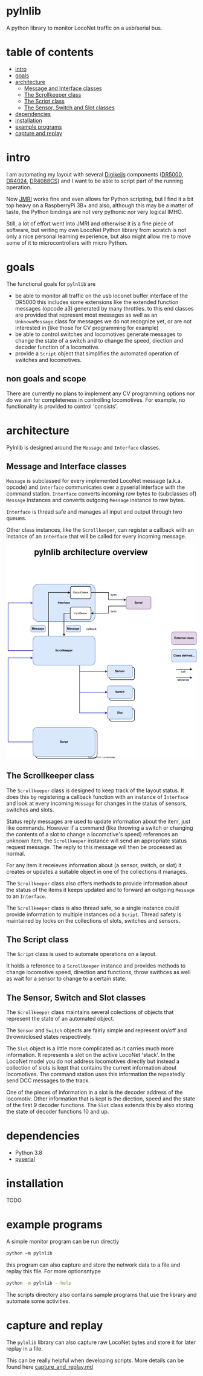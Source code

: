 # pylnlib
A python library to monitor LocoNet traffic on a usb/serial bus.

# table of contents
- [intro](#intro)
- [goals](#goals)
- [architecture](#architecture)
  - [Message and Interface classes](#message-and-interface-classes)
  - [The Scrollkeeper class](the-scrollkeeper-class)
  - [The Script class](#the-script-class)
  - [The Sensor, Switch and Slot classes](the-sensor,-switch-and-slot-classes)
- [dependencies](#dependencies)
- [installation](#installation)
- [example programs](#example-programs)
- [capture and replay](#capture-and-replay)

# intro
I am automating my layout with several [Digikeijs](https://www.digikeijs.com) components ([DR5000](https://www.digikeijs.com/en/digital-model-railway-accessories/command-stations.html), [DR4024](https://www.digikeijs.com/en/dr4024-4-channel-servodecoder-with-4-additional-switching-outputs.html), [DR4088CS](https://www.digikeijs.com/en/dr4088cs-16-channel-feedback-module-s88n.html)) and I want to be able to script part of the running operation.

Now [JMRI](https://github.com/JMRI/JMRI) works fine and even allows for Python scripting, but I find it a bit top heavy on a RaspberryPi 3B+ and also, although this may be a matter of taste, the Python bindings are not very pythonic nor very logical IMHO.

Still, a lot of effort went into JMRI and otherwise it is a fine piece of software, but writing my own LocoNet Python library from scratch is not only a nice personal learning experience, but also might allow me to move some of it to microcontrollers with micro Python.

# goals
The functional goals for `pylnlib` are
- be able to monitor all traffic on the usb loconet buffer interface of the DR5000
  this includes some extensions like the extended function messages (opcode a3) generated by many throttles.
  to this end classes are provided that represent most messages as well as an `UnknownMessage` class for messages we do not recognize yet, or are not interested in (like those for CV programming for example)
- be able to control switches and locomotives
  generate messages to change the state of a switch and to change the speed, diection and decoder function of a locomotive.
 - provide a `Script` object that simplifies the automated operation of switches and locomotives.
 
## non goals and scope
There are currently no plans to implement any CV programming options nor do we aim for completeness in controlling locomotives. For example, no functionality is provided to control 'consists'.


# architecture

Pylnlib is designed around the `Message` and `Interface` classes.

## Message and Interface classes
`Message` is subclassed for every implemented LocoNet message (a.k.a. opcode) and `Interface` communicates over a pyserial interface with the command station. `Interface` converts incoming raw bytes to (subclasses of) `Message` instances and converts outgoing `Message` instance to raw bytes.

`Interface` is thread safe and manages all input and output through two queues.

Other class instances, like the `Scrollkeeper`, can register a callback with an instance of an `Interface` that will be called for every incoming message.

![Class diagram and architecture overview](drawings/pylnlib.drawio.svg)

## The Scrollkeeper class
The `Scrollkeeper` class is designed to keep track of the layout status. It does this by registering a callback function with an instance of `Interface` and look at every incoming `Message` for changes in the status of sensors, switches and slots.

Status reply messages are used to update information about the item, just like commands. However if a command (like throwing a switch or changing the contents of a slot to change a locomotive's speed) references an unknown item, the `Scrollkeeper` instance will send an appropriate status request message. The reply to this message will then be processed as normal.

For any item it receieves information about (a sensor, switch, or slot) it creates or updates a suitable object in one of the collections it manages.

The `Scrollkeeper` class also offers methods to provide information about the status of the items it keeps updated and to forward an outgoing `Message` to an `Interface`.

The `Scrollkeeper` class is also thread safe, so a single instance could provide information to multiple instances od a `Script`. Thread safety is maintained by locks on the collections of slots, switches and sensors.

## The Script class
The `Script` class is used to automate operations on a layout.

It holds a reference to a `Scrollkeeper` instance and provides methods to change locomotive speed, direction and functions, throw swithces as well as wait for a sensor to change to a certain state.

## The Sensor, Switch and Slot classes

The `Scrollkeeper` class maintains several colections of objects that represent the state of an automated object.

The `Sensor` and `Switch` objects are fairly simple and represent on/off and thrown/closed states respectively.

The `Slot` object is a little more complicated as it carries much more information. It represents a slot on the active LocoNet 'stack'. In the LocoNet model you do not address locomotives directly but instead a collection of slots is kept that contains the current information about locomotives. The command station uses this information the repeatedly send DCC messages to the track.

One of the pieces of information in a slot is the decoder address of the locomotiv. Other information that is kept is the diection, speed and the state of the first 9 decoder functions. The `Slot` class extends this by also storing the state of decoder functions 10 and up.

# dependencies
- Python 3.8
- [pyserial](https://github.com/pyserial/pyserial)

# installation
TODO

# example programs
A simple monitor program can be run directly
```bash
python –m pylnlib
```
this program can also capture and store the network data to a file and replay this file. For more optionsntype
```bash
python -m pylnlib --help
```

The scripts directory also contains sample programs that use the library and automate some activities.

# capture and replay

The `pylnlib` library can also capture raw LocoNet bytes and store it for later replay in a file.

This can be really helpful when developing scripts. More details can be found here [capture_and_replay.md](docs/capture_and_replay.md)

